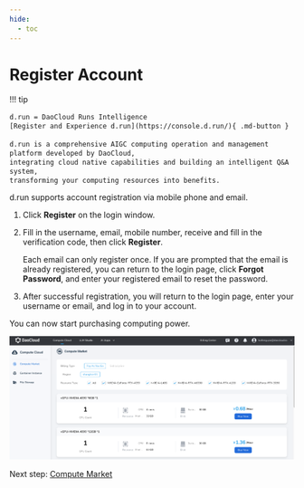 ```yaml
---
hide:
  - toc
---
```


# Register Account

!!! tip

    d.run = DaoCloud Runs Intelligence
    [Register and Experience d.run](https://console.d.run/){ .md-button }
    
    d.run is a comprehensive AIGC computing operation and management platform developed by DaoCloud,
    integrating cloud native capabilities and building an intelligent Q&A system,
    transforming your computing resources into benefits.

d.run supports account registration via mobile phone and email.

1. Click **Register** on the login window.
1. Fill in the username, email, mobile number, receive and fill in the verification code, then click **Register**.

    Each email can only register once.
    If you are prompted that the email is already registered, you can return to the login page, click **Forgot Password**, and enter your registered email to reset the password.

1. After successful registration, you will return to the login page, enter your username or email, and log in to your account.

You can now start purchasing computing power.

![market](./images/regis01.png)

Next step: [Compute Market](./zestu/index.md)
